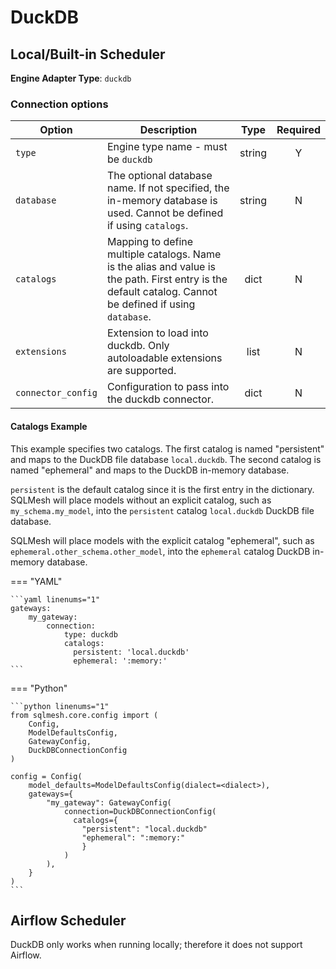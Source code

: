 # DuckDB

## Local/Built-in Scheduler
**Engine Adapter Type**: `duckdb`

### Connection options

| Option     | Description                                                                                                                                                      |  Type  | Required |
|--------------------|----------------------------------------------------------------------------------------------------------------------------------------------------------|:------:|:--------:|
| `type`             | Engine type name - must be `duckdb`                                                                                                                      | string |    Y     |
| `database`         | The optional database name. If not specified, the in-memory database is used. Cannot be defined if using `catalogs`.                                     | string |    N     |
| `catalogs`         | Mapping to define multiple catalogs. Name is the alias and value is the path. First entry is the default catalog. Cannot be defined if using `database`. |  dict  |    N     |
| `extensions`       | Extension to load into duckdb. Only autoloadable extensions are supported.                                                                               |  list  |    N     |
| `connector_config` | Configuration to pass into the duckdb connector.                                                                                                         |  dict  |    N     |

#### Catalogs Example

This example specifies two catalogs. The first catalog is named "persistent" and maps to the DuckDB file database `local.duckdb`. The second catalog is named "ephemeral" and maps to the DuckDB in-memory database.

`persistent` is the default catalog since it is the first entry in the dictionary. SQLMesh will place models without an explicit catalog, such as `my_schema.my_model`, into the `persistent` catalog `local.duckdb` DuckDB file database.

SQLMesh will place models with the explicit catalog "ephemeral", such as `ephemeral.other_schema.other_model`, into the `ephemeral` catalog DuckDB in-memory database.

=== "YAML"

    ```yaml linenums="1"
    gateways:
        my_gateway:
            connection:
                type: duckdb
                catalogs:
                  persistent: 'local.duckdb'
                  ephemeral: ':memory:'
    ```

=== "Python"

    ```python linenums="1"
    from sqlmesh.core.config import (
        Config,
        ModelDefaultsConfig,
        GatewayConfig,
        DuckDBConnectionConfig
    )

    config = Config(
        model_defaults=ModelDefaultsConfig(dialect=<dialect>),
        gateways={
            "my_gateway": GatewayConfig(
                connection=DuckDBConnectionConfig(
                  catalogs={
                    "persistent": "local.duckdb"
                    "ephemeral": ":memory:"
                    }
                )
            ),
        }
    )
    ```

## Airflow Scheduler
DuckDB only works when running locally; therefore it does not support Airflow.
